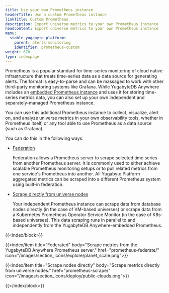 ```yaml
---
title: Use your own Prometheus instance
headerTitle: Use a custom Prometheus instance
linkTitle: Custom Prometheus
description: Export universe metrics to your own Prometheus instance
headcontent: Export universe metrics to your own Prometheus instance
menu:
  stable_yugabyte-platform:
    parent: alerts-monitoring
    identifier: prometheus-custom
weight: 670
type: indexpage
---
```


Prometheus is a popular standard for time-series monitoring of cloud native infrastructure that treats time-series data as a data source for generating alerts. The format is easy-to-parse and can be massaged to work with other third-party monitoring systems like Grafana. While YugabyteDB Anywhere includes an [embedded Prometheus instance](../anywhere-metrics/) and uses it for storing time-series metrics data, you can also set up your own independent and separately-managed Prometheus instance.

You can use this additional Prometheus instance to collect, visualize, alert on, and analyze universe metrics in your own observability tools, whether in Prometheus itself, or any tool able to use Prometheus as a data source (such as Grafana).

You can do this in the following ways:

- [Federation](prometheus-federate/)

    Federation allows a Prometheus server to scrape selected time series from another Prometheus server. It is commonly used to either achieve scalable Prometheus monitoring setups or to pull related metrics from one service's Prometheus into another. All Yugabyte Platform aggregated metrics can be scraped into a different Prometheus system using built-in federation.

- [Scrape directly from universe nodes](prometheus-scrape/)

    Your independent Prometheus instance can scrape data from database nodes directly (in the case of VM-based universes) or scrape data from a Kubernetes Prometheus Operator Service Monitor (in the case of K8s-based universes). This data scraping runs in parallel to and independently from the YugabyteDB Anywhere-embedded Prometheus.

{{<index/block>}}

  {{<index/item
    title="Federated"
    body="Scrape metrics from the YugabyteDB Anywhere Prometheus server."
    href="prometheus-federate/"
    icon="/images/section_icons/explore/planet_scale.png">}}

  {{<index/item
    title="Scrape nodes directly"
    body="Scrape metrics directly from universe nodes."
    href="prometheus-scrape/"
    icon="/images/section_icons/deploy/public-clouds.png">}}

{{</index/block>}}
